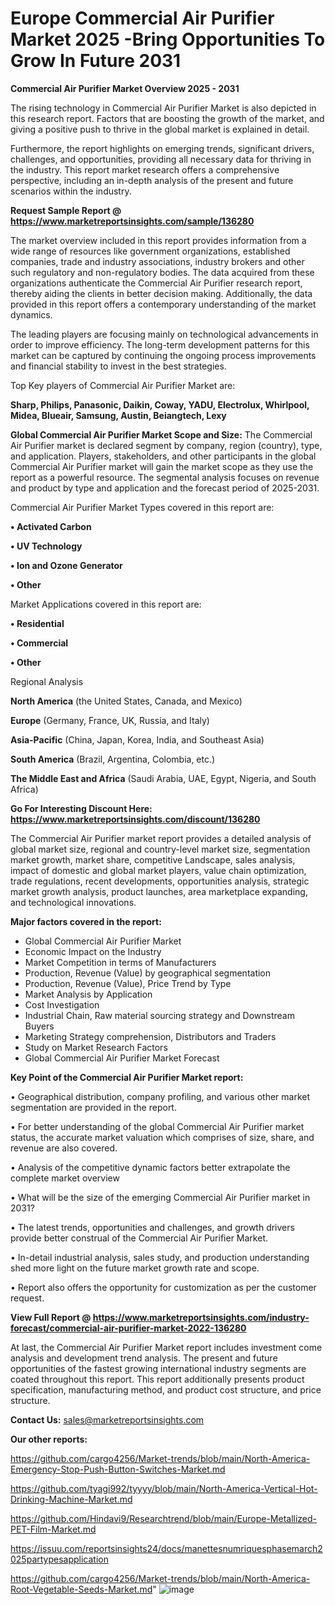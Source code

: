 # Europe Commercial Air Purifier Market 2025 -Bring Opportunities To Grow In Future 2031

<Strong> Commercial Air Purifier Market Overview 2025 - 2031</strong>

The rising technology in Commercial Air Purifier Market is also depicted in this research report. Factors that are boosting the growth of the market, and giving a positive push to thrive in the global market is explained in detail.

Furthermore, the report highlights on emerging trends, significant drivers, challenges, and opportunities, providing all necessary data for thriving in the industry. This report market research offers a comprehensive perspective, including an in-depth analysis of the present and future scenarios within the industry.

<strong>Request Sample Report @ <a href=https://www.marketreportsinsights.com/sample/136280>https://www.marketreportsinsights.com/sample/136280</a></strong>

The market overview included in this report provides information from a wide range of resources like government organizations, established companies, trade and industry associations, industry brokers and other such regulatory and non-regulatory bodies. The data acquired from these organizations authenticate the Commercial Air Purifier research report, thereby aiding the clients in better decision making. Additionally, the data provided in this report offers a contemporary understanding of the market dynamics.

The leading players are focusing mainly on technological advancements in order to improve efficiency. The long-term development patterns for this market can be captured by continuing the ongoing process improvements and financial stability to invest in the best strategies.

Top Key players of Commercial Air Purifier Market are:

<strong>Sharp, Philips, Panasonic, Daikin, Coway, YADU, Electrolux, Whirlpool, Midea, Blueair, Samsung, Austin, Beiangtech, Lexy</strong>

<strong><b>Global Commercial Air Purifier Market Scope and Size:</b></strong>
The Commercial Air Purifier market is declared segment by company, region (country), type, and application. Players, stakeholders, and other participants in the global Commercial Air Purifier market will gain the market scope as they use the report as a powerful resource. The segmental analysis focuses on revenue and product by type and application and the forecast period of 2025-2031.

Commercial Air Purifier Market Types covered in this report are:

<strong>• Activated Carbon

• UV Technology

• Ion and Ozone Generator

• Other</strong>

Market Applications covered in this report are:

<strong>• Residential

• Commercial

• Other</strong> 

Regional Analysis

<strong>North America</strong> (the United States, Canada, and Mexico)

<strong>Europe</strong> (Germany, France, UK, Russia, and Italy)

<strong>Asia-Pacific</strong> (China, Japan, Korea, India, and Southeast Asia)

<strong>South America</strong> (Brazil, Argentina, Colombia, etc.)

<strong>The Middle East and Africa</strong> (Saudi Arabia, UAE, Egypt, Nigeria, and South Africa)

<strong>Go For Interesting Discount Here: <a href=https://www.marketreportsinsights.com/discount/136280>https://www.marketreportsinsights.com/discount/136280</a></strong>

The Commercial Air Purifier market report provides a detailed analysis of global market size, regional and country-level market size, segmentation market growth, market share, competitive Landscape, sales analysis, impact of domestic and global market players, value chain optimization, trade regulations, recent developments, opportunities analysis, strategic market growth analysis, product launches, area marketplace expanding, and technological innovations.

<strong><b>Major factors covered in the report:</b></strong>
<ul>
  <li>Global Commercial Air Purifier Market </li>
  <li>Economic Impact on the Industry</li>
  <li>Market Competition in terms of Manufacturers</li>
  <li>Production, Revenue (Value) by geographical segmentation</li>
  <li>Production, Revenue (Value), Price Trend by Type</li>
  <li>Market Analysis by Application</li>
  <li>Cost Investigation</li>
  <li>Industrial Chain, Raw material sourcing strategy and Downstream Buyers</li>
  <li>Marketing Strategy comprehension, Distributors and Traders</li>
  <li>Study on Market Research Factors</li>
  <li>Global Commercial Air Purifier Market Forecast</li>
</ul>

<strong><b>Key Point of the Commercial Air Purifier Market report:</b></strong>

• Geographical distribution, company profiling, and various other market segmentation are provided in the report.

• For better understanding of the global Commercial Air Purifier market status, the accurate market valuation which comprises of size, share, and revenue are also covered.

• Analysis of the competitive dynamic factors better extrapolate the complete market overview

• What will be the size of the emerging Commercial Air Purifier market in 2031?

• The latest trends, opportunities and challenges, and growth drivers provide better construal of the Commercial Air Purifier Market.

• In-detail industrial analysis, sales study, and production understanding shed more light on the future market growth rate and scope.

• Report also offers the opportunity for customization as per the customer request.

<strong><b>View Full Report @ <a href=https://www.marketreportsinsights.com/industry-forecast/commercial-air-purifier-market-2022-136280>https://www.marketreportsinsights.com/industry-forecast/commercial-air-purifier-market-2022-136280</a></b></strong>


At last, the Commercial Air Purifier Market report includes investment come analysis and development trend analysis. The present and future opportunities of the fastest growing international industry segments are coated throughout this report. This report additionally presents product specification, manufacturing method, and product cost structure, and price structure.

<strong>Contact Us:</strong>
sales@marketreportsinsights.com

<strong>Our other reports:</strong>

<a href=https://github.com/cargo4256/Market-trends/blob/main/North-America-Emergency-Stop-Push-Button-Switches-Market.md>https://github.com/cargo4256/Market-trends/blob/main/North-America-Emergency-Stop-Push-Button-Switches-Market.md</a>

<a href=https://github.com/tyagi992/tyyyy/blob/main/North-America-Vertical-Hot-Drinking-Machine-Market.md>https://github.com/tyagi992/tyyyy/blob/main/North-America-Vertical-Hot-Drinking-Machine-Market.md</a>

<a href=https://github.com/Hindavi9/Researchtrend/blob/main/Europe-Metallized-PET-Film-Market.md>https://github.com/Hindavi9/Researchtrend/blob/main/Europe-Metallized-PET-Film-Market.md</a>

<a href=https://issuu.com/reportsinsights24/docs/manettesnumriquesphasemarch2025partypesapplication>https://issuu.com/reportsinsights24/docs/manettesnumriquesphasemarch2025partypesapplication</a>

<a href=https://github.com/cargo4256/Market-trends/blob/main/North-America-Root-Vegetable-Seeds-Market.md>https://github.com/cargo4256/Market-trends/blob/main/North-America-Root-Vegetable-Seeds-Market.md</a>"
![image](https://github.com/user-attachments/assets/21a49556-0f29-4aa3-8559-de300edd8793)
